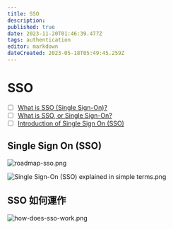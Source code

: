 ```yaml
---
title: SSO
description: 
published: true
date: 2023-11-20T01:46:39.477Z
tags: authentication
editor: markdown
dateCreated: 2023-05-18T05:49:45.259Z
---
```


# SSO
- [ ] [What is SSO (Single Sign-On)?](https://blog.bytebytego.com/p/what-is-sso-episode-7?utm_source=profile&utm_medium=reader2)
- [ ] [What is SSO, or Single Sign-On? ](https://www.youtube.com/watch?v=O1cRJWYF-g4&embeds_referring_euri=https%3A%2F%2Fblog.bytebytego.com%2F&feature=emb_imp_woyt&ab_channel=ByteByteGo)
- [ ] [Introduction of Single Sign On (SSO)](https://www.geeksforgeeks.org/introduction-of-single-sign-on-sso/)

## Single Sign On (SSO)

![roadmap-sso.png](http://192.168.25.60:8000/files/file_storage/c326ca39.png)

![Single Sign-On (SSO) explained in simple terms.png](http://192.168.25.60:8000/files/file_storage/7d384631.png)

## SSO 如何運作

![how-does-sso-work.png](http://192.168.25.60:8000/files/file_storage/cf0a1871.png)
